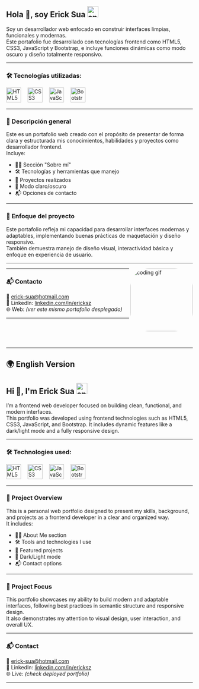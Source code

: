 <h2 align="left">Hola 👋, soy Erick Sua <img src="https://media4.giphy.com/media/v1.Y2lkPTc5MGI3NjExcmxiYTJ4dnpnYnptbmZlZGk4ZmgzOWR0NWozZjAxOTZsZXFxZm9xbiZlcD12MV9pbnRlcm5hbF9naWZfYnlfaWQmY3Q9Zw/nDmTGama5e9ZH6mlT3/giphy.gif" height="30" alt="sparkle gif"/></h2>

<p align="left">
Soy un desarrollador web enfocado en construir interfaces limpias, funcionales y modernas.<br/>
Este portafolio fue desarrollado con tecnologías frontend como HTML5, CSS3, JavaScript y Bootstrap, e incluye funciones dinámicas como modo oscuro y diseño totalmente responsivo.
</p>

---

### 🛠️ Tecnologías utilizadas:

<div align="left">
  <img src="https://cdn.jsdelivr.net/gh/devicons/devicon/icons/html5/html5-original.svg" height="40" alt="HTML5 logo"/>
  <img width="10"/>
  <img src="https://cdn.jsdelivr.net/gh/devicons/devicon/icons/css3/css3-original.svg" height="40" alt="CSS3 logo"/>
  <img width="10"/>
  <img src="https://cdn.jsdelivr.net/gh/devicons/devicon/icons/javascript/javascript-original.svg" height="40" alt="JavaScript logo"/>
  <img width="10"/>
  <img src="https://cdn.jsdelivr.net/gh/devicons/devicon/icons/bootstrap/bootstrap-original.svg" height="40" alt="Bootstrap logo"/>
</div>

---

### 📄 Descripción general

Este es un portafolio web creado con el propósito de presentar de forma clara y estructurada mis conocimientos, habilidades y proyectos como desarrollador frontend.  
Incluye:

- 🧑‍💼 Sección "Sobre mí"
- 🛠️ Tecnologías y herramientas que manejo
- 💼 Proyectos realizados
- 🌙 Modo claro/oscuro
- 📬 Opciones de contacto

---

### 🎯 Enfoque del proyecto

Este portafolio refleja mi capacidad para desarrollar interfaces modernas y adaptables, implementando buenas prácticas de maquetación y diseño responsivo.  
También demuestra manejo de diseño visual, interactividad básica y enfoque en experiencia de usuario.

---

<img align="right" src="https://media.giphy.com/media/qgQUggAC3Pfv687qPC/giphy.gif" height="169" style="border-radius: 50px;" alt="coding gif" />

---

### 📬 Contacto

📧 erick-sua@hotmail.com  
💼 LinkedIn: [linkedin.com/in/ericksz](https://www.linkedin.com/in/ericksz)  
🌐 Web: *(ver este mismo portafolio desplegado)*

---

<br/><br/><br/>

---

## 🌍 English Version

<h2 align="left">Hi 👋, I'm Erick Sua <img src="https://media4.giphy.com/media/v1.Y2lkPTc5MGI3NjExcmxiYTJ4dnpnYnptbmZlZGk4ZmgzOWR0NWozZjAxOTZsZXFxZm9xbiZlcD12MV9pbnRlcm5hbF9naWZfYnlfaWQmY3Q9Zw/nDmTGama5e9ZH6mlT3/giphy.gif" height="30" alt="sparkle gif"/></h2>

<p align="left">
I’m a frontend web developer focused on building clean, functional, and modern interfaces.<br/>
This portfolio was developed using frontend technologies such as HTML5, CSS3, JavaScript, and Bootstrap. It includes dynamic features like a dark/light mode and a fully responsive design.
</p>

---

### 🛠️ Technologies used:

<div align="left">
  <img src="https://cdn.jsdelivr.net/gh/devicons/devicon/icons/html5/html5-original.svg" height="40" alt="HTML5 logo"/>
  <img width="10"/>
  <img src="https://cdn.jsdelivr.net/gh/devicons/devicon/icons/css3/css3-original.svg" height="40" alt="CSS3 logo"/>
  <img width="10"/>
  <img src="https://cdn.jsdelivr.net/gh/devicons/devicon/icons/javascript/javascript-original.svg" height="40" alt="JavaScript logo"/>
  <img width="10"/>
  <img src="https://cdn.jsdelivr.net/gh/devicons/devicon/icons/bootstrap/bootstrap-original.svg" height="40" alt="Bootstrap logo"/>
</div>

---

### 📄 Project Overview

This is a personal web portfolio designed to present my skills, background, and projects as a frontend developer in a clear and organized way.  
It includes:

- 🧑‍💼 About Me section  
- 🛠️ Tools and technologies I use  
- 💼 Featured projects  
- 🌙 Dark/Light mode  
- 📬 Contact options  

---

### 🎯 Project Focus

This portfolio showcases my ability to build modern and adaptable interfaces, following best practices in semantic structure and responsive design.  
It also demonstrates my attention to visual design, user interaction, and overall UX.

---

### 📬 Contact

📧 erick-sua@hotmail.com  
💼 LinkedIn: [linkedin.com/in/ericksz](https://www.linkedin.com/in/ericksz)  
🌐 Live: *(check deployed portfolio)*

---
